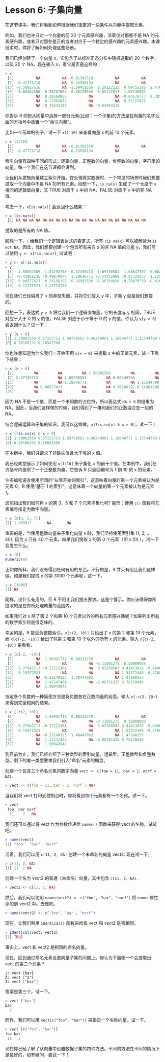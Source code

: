 # Lesson 6: 子集向量
在这节课中，我们将看到如何根据我们指定的一些条件从向量中提取元素。

例如，我们也许只对一个向量的前 20 个元素感兴趣，活着仅对那些不是 NA 的元素感兴趣，或者只对那些是正的或者对应于一个特定的感兴趣的元素感兴趣。本课结束时，你将了解如何处理这些场景。

我们已经创建了一个向量 x，它包含了从标准正态分布中随机选取的 20 个数字，以及 20 个 NA。现在输入 x，看它是否是这样的：
~~~r
> x
 [1]          NA          NA -0.01301518          NA          NA          NA
 [7] -0.47721718          NA  0.23556194          NA          NA          NA
[13] -0.56827616          NA -1.39451656  0.20122132  0.09755386  2.47619742
[19] -0.08464506  0.80707804 -0.28220555 -0.85445817  1.65740981          NA
[25]          NA  0.19560065          NA          NA -0.84176773  0.30555518
[31]          NA  0.27902072          NA          NA  0.91157021          NA
[37]          NA -0.70343162          NA -0.64953318
~~~
你告诉 R 你想从向量中选择一部分元素(比如：一个子集)的方法是在向量的名字后面的方括号中放置一个“索引向量”。

比如一个简单的例子，试一下 `x[1:10]` 来查看向量 x 的前 10 个元素。
~~~r
> x [1:10]
 [1]          NA          NA -0.01301518          NA          NA          NA
 [7] -0.47721718          NA  0.23556194          NA
~~~
索引向量有四种不同的形式：逻辑向量，正整数的向量，负整数的向量，字符串的向量。每一个我们在这节课都会讲到。

让我们从逻辑向量建立索引开始。在处理真实数据时，一个常见的场景时我们想要提取一个向量中不是 NA 的所有元素。回想一下，`is.na(x)` 生成了一个长度于 x 相同的逻辑值向量，其 TRUE 对应于 x 中的 NA，FALSE 对应于 x 中的非 NA 值。

考虑一下，`x[is.na(x)]` 会返回什么结果：
~~~r
> x [is.na(x)]
 [1] NA NA NA NA NA NA NA NA NA NA NA NA NA NA NA NA NA NA NA NA
~~~
提取的是所有的 NA 值。

回想一下，`!` 给我们一个逻辑表达式的否定式，所有 `!is.na(x)` 可以被解读为 `is not NA`。因此，我们想要创建一个包含所有来自 x 的非 NA 值的向量 y，我们可以使用 `y <- x[!is.na(x)]`, 试试吧：
~~~r
> y <- x[!is.na(x)]
> y
 [1]  1.58802569 -1.01293755  0.37155713  1.69750561 -1.60847397  0.60249903
 [7] -0.41862256 -0.48870077  1.18646771 -0.54252969 -0.97333657  1.13544799
[13]  0.06677423  0.56186192  0.16981586 -1.26339820 -0.78870739 -0.41639811
[19] -0.17735571 -2.33724788
~~~
现在我们已经隔离了 x 的非缺失值，并将它们放入 y 中，子集 y 就是我们想要的。

回想一下，表达式 `y > 0` 将给我们一个逻辑值向量，它的长度与 y 相同，TRUE 对应于大于 0 的 y 的值，FALSE 对应于小于等于 0 的 y 的值。你认为 `y[y > 0]` 会返回什么？试一下：
~~~r
> y [y > 0]
[1] 1.58802569 0.37155713 1.69750561 0.60249903 1.18646771 1.13544799 0.06677423
[8] 0.56186192 0.16981586
~~~
你也许想知道为什么我们一开始不用 `x[x > 0]` 来提取 x 中的正值元素，试一下看下结果：
~~~r
> x [x > 0]
 [1]         NA         NA         NA 1.58802569         NA         NA
 [7] 0.37155713         NA 1.69750561         NA 0.60249903         NA
[13]         NA         NA 1.18646771         NA         NA 1.13544799
[19]         NA 0.06677423         NA         NA 0.56186192 0.16981586
[25]         NA         NA         NA         NA         NA
~~~
因为 NA 不是一个值，而是一个未知数的占位符，所以表达式 `NA > 0` 的结果为 NA。因此，当我们这样做的时候，我们得到了一堆和我们的正数混合在一起的 NA。

结合逻辑运算和子集的知识，我可以这样做，`x[!is.na(x) & x > 0]`，试一下：
~~~r
> x [!is.na(x) & x > 0]
[1] 1.58802569 0.37155713 1.69750561 0.60249903 1.18646771 1.13544799 0.06677423
[8] 0.56186192 0.16981586
~~~
在本例中，我们只请求了非缺失值且大于零的 x 值。

我已经向您展示了如何使用 `x[1:10]` 来子集化 x 的前十个值。在本例中，我们在方括号内提供了一个正整数向量，它告诉 R 只返回编号为 1 到 10 的 x 的元素。

许多编程语言使用所谓的“从零开始的索引”，这意味着向量的第一个元素被认为是元素 0。R 使用“基于 1 的索引”，这意味着一个向量的第一个元素被认为是元素 1。

您能指出我们如何将 x 的第 3、5 和 7 个元素子集化吗? 提示：使用 `c()` 函数将元素编号指定为数字向量。
~~~r
> x [c(3, 5, 7)]
[1] 1.969917       NA       NA
~~~
重要的是，当使用整数向量来子集化向量 x 时，我们坚持使用索引集 {1, 2, ..., 40}, 因为 x 只有 40 个元素。如果我们提取 x 的第 0 个元素（即 x [0] ），试一下会发生什么。
~~~r
> x [0]
numeric(0)
~~~
正如你所料，我们没有得到任何有用的东西。不行的是，R 并灭有阻止我们这样做。如果我们提取 x 的第 3000 个元素呢，试一下。
~~~r
> x [3000]
[1] NA
~~~
同样，没什么有用的，但 R 不阻止我们提出要求。这是个警示。你应该确保你所提取的是在你所处理向量的范围内。

如果我们对 x 除了第 2 个和第 10 个元素以外的所有元素感兴趣呢？如果列出所有的数字索引将是很乏味的。

幸运的是，R 接受负整数索引。`x[c(2, 10)]` 只给出了 x 的第 2 和第 10 个元素，而 `x[c(-2, -10)]` 给出了除第 2 和第 10 个以外的所有 x 的元素。输入 `x[c(-2, -10)]` 来看看。
~~~r
> x [c(-2, -10)]
 [1]          NA  1.96991716 -0.00232278          NA          NA          NA
 [7]          NA          NA          NA -0.11091275  0.10989098          NA
[13]  0.27947713 -0.57222361          NA  0.65100583 0.41413828 -0.64963226
[19] -0.15977023          NA          NA          NA 1.53372448 -0.47685392
[25]          NA -0.25140323  1.40447082          NA 1.47180257          NA
[31]          NA  1.47247464          NA -0.08781325 0.78578649          NA
[37]          NA  1.90042642
~~~
指定多个负数的一种简便方法是将负数放在正数向量的前面。输入 `x[-c(2, 10)]` 来得到完全相同的结果。
~~~r
> x [-c(2, 10)]
 [1]          NA  1.96991716 -0.00232278          NA          NA          NA
 [7]          NA          NA          NA -0.11091275  0.10989098          NA
[13]  0.27947713 -0.57222361          NA  0.65100583 0.41413828 -0.64963226
[19] -0.15977023          NA          NA          NA 1.53372448 -0.47685392
[25]          NA -0.25140323  1.40447082          NA 1.47180257          NA
[31]          NA  1.47247464          NA -0.08781325 0.78578649          NA
[37]          NA  1.90042642
~~~
到目前为止，我们已经介绍了三种类型的索引向量，逻辑型，正整数型和负整数型。剩下的唯一类型要求我们引入“命名”元素的概念。

创建一个包含三个命名元素的数字向量 `vect <- c(foo = 11, bar = 2, norf = NA)`. 
~~~r
> vect <- c(foo = 11, bar = 2, norf = NA)
~~~
当我们将 vect 打印到控制台时，你将看到每个元素都有一个名称。试一下。
~~~r
> vect
 foo  bar norf
  11    2   NA
~~~
我们还可以通过将 vect 作为参数传递给 `names()` 函数来获得 vect 的名称。试试吧。
~~~r
> names(vect)
[1] "foo"  "bar"  "norf"
~~~
活着，我们可以用 `c(11, 2, NA)` 创建一个未命名的向量 vect2. 现在试一下。
~~~r
> c(11, 2, NA)
[1] 11  2 NA
~~~
创建一个名为 vect2 的普通（未命名）向量，其中包含 `c(11, 2, NA)`.
~~~r
> vect2 <- c(11, 2, NA)
~~~
然后，我们可以使用 `names(vect2) <- c("foo", "bar", "norf")` 将 `names` 属性添加到 vect2 中。去做吧。
~~~r
> names(vect2) <- c("foo", "bar", "norf")
~~~
现在，让我们利用 `identical()` 函数来检查 vect 和 vect2 是否相同。
~~~r
> identical(vect, vect2)
[1] TRUE
~~~
事实上，vect 和 vect2 是相同的命名向量。

现在，回到通过命名元素设置向量子集的问题上。你认为下面哪一个会提取出 vect 的第二个元素？
~~~text
1: vect [bar]
2: vect ["2"]
3: vect ["bar"]
~~~
答案是第三个，试一下。
~~~r
> vect ["bar"]
bar
  2
~~~
同样，我们可以用 `vect[c("foo", "bar")]` 来指定一个名称向量。试一下。
~~~r
> vect [c("foo", "bar")]
foo bar
 11   2
~~~
现在你已经了解了从向量中设置数据子集的四种方法。不同的方法在不同的情况下是最好的，如有疑问，尝试一下！